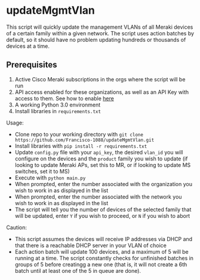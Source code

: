 # updateMgmtVlan
This script will quickly update the management VLANs of all Meraki devices of a certain family within a given network. The script uses action batches by default, so it should have no problem updating hundreds or thousands of devices at a time.

## Prerequisites

1. Active Cisco Meraki subscriptions in the orgs where the script will be run
2. API access enabled for these organizations, as well as an API Key with access to them. See how to enable [here](https://documentation.meraki.com/General_Administration/Other_Topics/Cisco_Meraki_Dashboard_API)
3. A working Python 3.0 environment
4. Install libraries in `requirements.txt`

Usage:
* Clone repo to your working directory with `git clone https://github.com/Francisco-1088/updateMgmtVlan.git `
* Install libraries with `pip install -r requirements.txt`
* Update `config.py` file with your `api_key`, the desired `vlan_id` you will configure on the devices and the `product` family you wish to update (if looking to update Meraki APs, set this to MR, or if looking to update MS switches, set it to MS)
* Execute with `python main.py`
* When prompted, enter the number associated with the organization you wish to work in as displayed in the list
* When prompted, enter the number associated with the network you wish to work in as displayed in the list
* The script will tell you the number of devices of the selected family that will be updated, enter `Y` if you wish to proceed, or `N` if you wish to abort

Caution:
* This script assumes the devices will receive IP addresses via DHCP and that there is a reachable DHCP server in your VLAN of choice
* Each action batch will update 100 devices, and a maximum of 5 will be running at a time. The script constantly checks for unfinished batches in groups of 5 before creatingg a new one (that is, it will not create a 6th batch until at least one of the 5 in queue are done).
